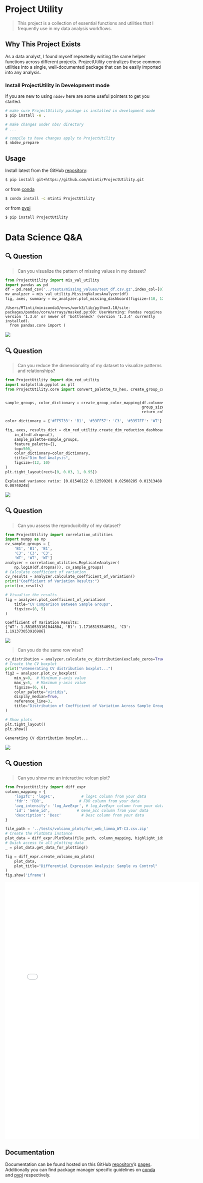 # Project Utility


<!-- WARNING: THIS FILE WAS AUTOGENERATED! DO NOT EDIT! -->

> This project is a collection of essential functions and utilities that
> I frequently use in my data analysis workflows.

## Why This Project Exists

As a data analyst, I found myself repeatedly writing the same helper
functions across different projects. ProjectUtility centralizes these
common utilities into a single, well-documented package that can be
easily imported into any analysis.

### Install ProjectUtility in Development mode

If you are new to using `nbdev` here are some useful pointers to get you
started.

``` sh
# make sure ProjectUtility package is installed in development mode
$ pip install -e .

# make changes under nbs/ directory
# ...

# compile to have changes apply to ProjectUtility
$ nbdev_prepare
```

## Usage

Install latest from the GitHub
[repository](https://github.com/mtinti/ProjectUtility):

``` sh
$ pip install git+https://github.com/mtinti/ProjectUtility.git
```

or from [conda](https://anaconda.org/mtinti/ProjectUtility)

``` sh
$ conda install -c mtinti ProjectUtility
```

or from [pypi](https://pypi.org/project/ProjectUtility/)

``` sh
$ pip install ProjectUtility
```

# Data Science Q&A

## 🔍 Question

> Can you visualize the pattern of missing values in my dataset?

``` python
from ProjectUtility import mis_val_utility
import pandas as pd
df = pd.read_csv('../tests/missing_values/test_df.csv.gz',index_col=[0])
mv_analyzer = mis_val_utility.MissingValuesAnalyzer(df)
fig, axes, summary = mv_analyzer.plot_missing_dashboard(figsize=(10, 12))
```

    /Users/MTinti/miniconda3/envs/work3/lib/python3.10/site-packages/pandas/core/arrays/masked.py:60: UserWarning: Pandas requires version '1.3.6' or newer of 'bottleneck' (version '1.3.4' currently installed).
      from pandas.core import (

![](index_files/figure-commonmark/cell-2-output-2.png)

## 🔍 Question

> Can you reduce the dimensionality of my dataset to visualize patterns
> and relationships?

``` python
from ProjectUtility import dim_red_utility
import matplotlib.pyplot as plt
from ProjectUtility.core import convert_palette_to_hex, create_group_color_mapping


sample_groups, color_dictionary = create_group_color_mapping(df.columns, 
                                                             group_size=3, 
                                                             return_color_to_group=True)

color_dictionary = {'#FF5733': 'B1', '#33FF57': 'C3', '#3357FF': 'WT'}

fig, axes, results_dict = dim_red_utility.create_dim_reduction_dashboard(
    in_df=df.dropna(),
    sample_palette=sample_groups,
    feature_palette={},
    top=500,
    color_dictionary=color_dictionary,
    title="Dim Red Analysis",
    figsize=(12, 10)  
)
plt.tight_layout(rect=[0, 0.03, 1, 0.95])
```

    Explained variance ratio: [0.81546122 0.12599201 0.02508285 0.01313488 0.00740248]

![](index_files/figure-commonmark/cell-3-output-2.png)

## 🔍 Question

> Can you assess the reproducibility of my dataset?

``` python
from ProjectUtility import correlation_utilities
import numpy as np
cv_sample_groups = [
    'B1', 'B1', 'B1', 
    'C3', 'C3', 'C3',
    'WT', 'WT', 'WT']
analyzer = correlation_utilities.ReplicateAnalyzer(
    np.log10(df.dropna()), cv_sample_groups)
# Calculate coefficient of variation
cv_results = analyzer.calculate_coefficient_of_variation()
print("Coefficient of Variation Results:")
print(cv_results)

# Visualize the results
fig = analyzer.plot_coefficient_of_variation(
    title="CV Comparison Between Sample Groups",
    figsize=(8, 5)
)
```

    Coefficient of Variation Results:
    {'WT': 1.5810533161044804, 'B1': 1.17165193540931, 'C3': 1.191373053916986}

![](index_files/figure-commonmark/cell-4-output-2.png)

> Can you do the same row wise?

``` python
cv_distribution = analyzer.calculate_cv_distribution(exclude_zeros=True)
# Create the CV boxplot
print("\nGenerating CV distribution boxplot...")
fig2 = analyzer.plot_cv_boxplot(
    min_y=0,  # Minimum y-axis value
    max_y=5,  # Maximum y-axis value
    figsize=(6, 6),
    color_palette="viridis",
    display_median=True,
    reference_line=3,  
    title="Distribution of Coefficient of Variation Across Sample Groups"
)

# Show plots
plt.tight_layout()
plt.show()
```


    Generating CV distribution boxplot...

![](index_files/figure-commonmark/cell-5-output-2.png)

## 🔍 Question

> Can you show me an interactive volcan plot?

``` python
from ProjectUtility import diff_expr
column_mapping = {
    'log2fc': 'logFC',            # logFC column from your data
    'fdr': 'FDR',                # FDR column from your data
    'avg_intensity': 'log_AveExpr', # log_AveExpr column from your data
    'id': 'Gene_id',            # Gene_acc column from your data
    'description': 'Desc'         # Desc column from your data
}

file_path = '../tests/volcano_plots/for_web_limma_WT-C3.csv.zip'
# Create the PlotData instance
plot_data = diff_expr.PlotData(file_path, column_mapping, highlight_ids=['Blasticidin','Puromycin'])
# Quick access to all plotting data
_ = plot_data.get_data_for_plotting()
```

``` python
fig = diff_expr.create_volcano_ma_plots(
    plot_data,
    plot_title="Differential Expression Analysis: Sample vs Control"
)
fig.show('iframe')
```

<iframe
    scrolling="no"
    width="620px"
    height="820"
    src="iframe_figures/figure_6.html"
    frameborder="0"
    allowfullscreen
></iframe>

## Documentation

Documentation can be found hosted on this GitHub
[repository](https://github.com/mtinti/ProjectUtility)’s
[pages](https://mtinti.github.io/ProjectUtility/). Additionally you can
find package manager specific guidelines on
[conda](https://anaconda.org/mtinti/ProjectUtility) and
[pypi](https://pypi.org/project/ProjectUtility/) respectively.
